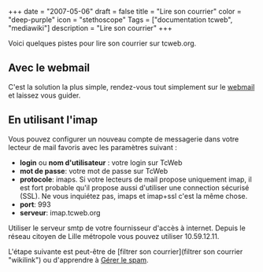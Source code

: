 +++
date = "2007-05-06"
draft = false
title = "Lire son courrier"
color = "deep-purple"
icon = "stethoscope"
Tags = ["documentation tcweb", "mediawiki"]
description = "Lire son courrier"
+++

Voici quelques pistes pour lire son courrier sur tcweb.org.

Avec le webmail
---------------

C'est la solution la plus simple, rendez-vous tout simplement sur le
[webmail](http://webmail.tcweb.org) et laissez vous guider.

En utilisant l'imap
-------------------

Vous pouvez configurer un nouveau compte de messagerie dans votre
lecteur de mail favoris avec les paramètres suivant :

-   **login** ou **nom d'utilisateur** : votre login sur TcWeb
-   **mot de passe**: votre mot de passe sur TcWeb
-   **protocole**: imaps. Si votre lecteurs de mail propose uniquement
    imap, il est fort probable qu'il propose aussi d'utiliser une
    connection sécurisé (SSL). Ne vous inquiétez pas, imaps et imap+ssl
    c'est la même chose.
-   **port**: 993
-   **serveur**: imap.tcweb.org

Utiliser le serveur smtp de votre fournisseur d'accès à internet. Depuis
le réseau citoyen de Lille métropole vous pouvez utiliser 10.59.12.11.

L'étape suivante est peut-être de [filtrer son
courrier](filtrer son courrier "wikilink") ou d'apprendre à [Gérer le
spam](/wiki/gestion-du-spam).
